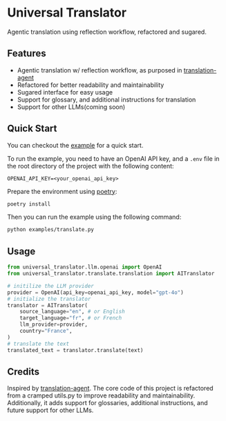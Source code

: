 # Universal Translator

Agentic translation using reflection workflow, refactored and sugared.

## Features

- Agentic translation w/ reflection workflow, as purposed in [translation-agent](https://github.com/andrewyng/translation-agent)
- Refactored for better readability and maintainability
- Sugared interface for easy usage
- Support for glossary, and additional instructions for translation
- Support for other LLMs(coming soon)

## Quick Start

You can checkout the [example](examples/) for a quick start.

To run the example, you need to have an OpenAI API key, and a `.env` file in the root directory of the project with the following content:

```
OPENAI_API_KEY=<your_openai_api_key>
```

Prepare the environment using [poetry](https://python-poetry.org/):

```bash
poetry install
```

Then you can run the example using the following command:

```bash
python examples/translate.py
```

## Usage

```python
from universal_translator.llm.openai import OpenAI
from universal_translator.translate.translation import AITranslator

# initilize the LLM provider
provider = OpenAI(api_key=openai_api_key, model="gpt-4o")
# initialize the translator
translator = AITranslator(
    source_language="en", # or English
    target_language="fr", # or French
    llm_provider=provider,
    country="France",
)
# translate the text
translated_text = translator.translate(text)
```

## Credits

Inspired by [translation-agent](https://github.com/andrewyng/translation-agent). The core code of this project is refactored from a cramped utils.py to improve readability and maintainability. Additionally, it adds support for glossaries, additional instructions, and future support for other LLMs.